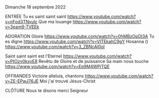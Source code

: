 Dimanche 18 septembre 2022

ENTRÉE
Tu es saint saint saint
https://www.youtube.com/watch?v=nFod3TNvulc
Que ma louange
https://www.youtube.com/watch?v=3eam9-TVEEk

ADORATION
Gloire
https://www.youtube.com/watch?v=0hMBzOpDI3A
Tu es digne
https://www.youtube.com/watch?v=VITEkahC9gY
Hosanna ()
https://www.youtube.com/watch?v=3_ZBNcAl0oI

Saint saint saint est l'Eternel
https://www.youtube.com/watch?v=PtOzv0kxyE8
Revêtu de Gloire et de puissance
Sa main nous touche
https://www.youtube.com/watch?v=Ep9M4WPjTQE

OFFRANDES
Victoire alleluia, chantons
https://www.youtube.com/watch?v=ZE-EPwJ76JE
Moi j'ai trouvé Jésus-Christ

CLÔTURE
Nous te disons merci Seigneur


